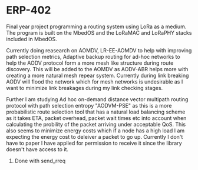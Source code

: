 # ERP-402
Final year project programming a routing system using LoRa as a medium. The program is built on the MbedOS and the LoRaMAC and LoRaPHY stacks included in MbedOS. 

Currently doing reasearch on AOMDV, LR-EE-AOMDV to help with improving path selection metrics, Adaptive backup routing for ad-hoc networks to help the AODV protocol form a more mesh
like structure during route discovery. This will be added to the AOMDV as AODV-ABR helps more with creating a more natural mesh repear system. Currently during link breaking 
AODV will flood the network which for mesh networks is undesirable as I want to minimize link breakages during my link checking stages.

Further I am studying Ad hoc on-demand distance vector multipath routing protocol with path selection entropy "AODVM-PSE" as this is a more probabilistic route selection 
tool that has a natural load balancing scheme as it takes ETA, packet overhead, packet wait times etc into account when calculating the probility of the packet arriving under 
acceptable QoS. This also seems to minimize energy costs which if a node has a high load I am expecting the energy cost to deleiver a packet to go up. Currently I don't have to paper I 
have applied for permission to receive it since the library doesn't have access to it.

1) Done with send_rreq
